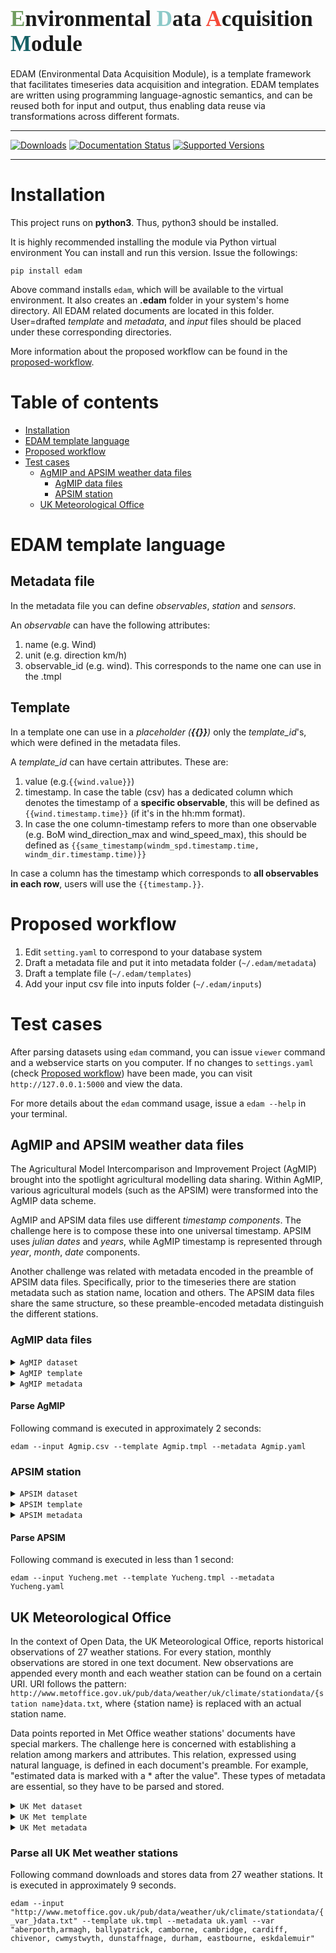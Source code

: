 # <span style="font-family:Papyrus; font-size:35px;"><span style="color: rgb(112,156,96);">**E**</span>nvironmental <span style="color: rgb(140,201,200);">**D**</span>ata <span style="color: rgb(245,74,57);">**A**</span>cquisition <span style="color: rgb(21,97,101);">**M**</span>odule</span>

EDAM (Environmental Data Acquisition Module), is a template framework that facilitates 
timeseries data acquisition and integration. EDAM templates are written using programming 
language-agnostic semantics, and can be reused both for input and output, thus enabling 
data reuse via transformations across different formats.

---
[![Downloads](https://pepy.tech/badge/edam)](https://pepy.tech/project/edam)
[![Documentation Status](https://readthedocs.org/projects/edam/badge/?version=latest)](https://edam.readthedocs.io/en/latest/?badge=latest)
[![Supported Versions](https://img.shields.io/pypi/pyversions/edam.svg)](https://pypi.org/project/edam)

---

# Installation

This project runs on **python3**. Thus, python3 should be installed.

It is highly recommended installing the module via Python virtual environment
You can install and run this version. Issue the followings:

`pip install edam`

Above command installs `edam`, which will be available to the virtual environment. 
It also creates an **.edam** folder in your system's home directory. 
All EDAM related documents are located in this folder. 
User=drafted *template* and *metadata*, and *input* files should be placed 
under these corresponding directories. 

More information about the proposed workflow can be found 
in the [proposed-workflow](#proposed-workflow). 

# Table of contents

- [Installation](#installation)   
- [EDAM template language](#edam-template-language)   
- [Proposed workflow](#proposed-workflow)
- [Test cases](#test-cases)   
  - [AgMIP and APSIM weather data files](#agmip-and-apsim-weather-data-files)
     - [AgMIP data files](#agmip-data-files)
     - [APSIM station](#apsim-station)
  - [UK Meteorological Office](#uk-meteorological-office)


# EDAM template language

## Metadata file

In the metadata file you can define *observables*, *station* and *sensors*. 

An *observable* can have the following attributes: 
1. name (e.g. Wind)
2. unit (e.g. direction km/h)
3. observable_id (e.g. wind). This corresponds to the name one can use in the .tmpl

## Template

In a template one can use in a *placeholder (**{{}}**)* only the 
*template_id*'s, which were defined in the metadata files. 

A *template_id* can have certain attributes. 
These are:
1. value (e.g.`{{wind.value}}`)
2. timestamp. In case the table (csv) has a dedicated column which denotes the timestamp of a **specific observable**, this will be defined as `{{wind.timestamp.time}}` (if it's in the hh:mm format).
3. In case the one column-timestamp refers to more than one observable (e.g. BoM wind_direction_max and wind_speed_max), this should be defined as `{{same_timestamp(windm_spd.timestamp.time, windm_dir.timestamp.time)}}`

In case a column has the timestamp which corresponds to 
**all observables in each row**, users will use the `{{timestamp.}}`.  

# Proposed workflow

1. Edit `setting.yaml` to correspond to your database system 
1. Draft a metadata file and put it into metadata folder (`~/.edam/metadata`)
2. Draft a template file (`~/.edam/templates`)
3. Add your input csv file into inputs folder (`~/.edam/inputs`)

# Test cases

After parsing datasets using `edam` command, you can issue `viewer` command 
and a webservice starts on you computer. If no changes to `settings.yaml` 
(check [Proposed workflow](#proposed-workflow)) have been made, you can visit 
`http://127.0.0.1:5000` and view the data. 

For more details about the `edam` command usage, 
issue a `edam --help` in your terminal.  

## **AgMIP and APSIM weather data files**

The Agricultural Model Intercomparison and Improvement Project (AgMIP) 
brought into the spotlight agricultural modelling data sharing. 
Within AgMIP, various agricultural models (such as the APSIM) were transformed 
into the AgMIP data scheme. 

AgMIP and APSIM data files use different *timestamp components*. 
The challenge here is to compose these into one universal timestamp. 
APSIM uses *julian dates* and *years*, while AgMIP timestamp is 
represented through *year*, *month*, *date* components. 

Another challenge was related with metadata encoded in the preamble 
of APSIM data files. 
Specifically, prior to the timeseries there are station metadata 
such as station name, location and others. 
The APSIM data files share the same structure, so these preamble-encoded 
metadata distinguish the different stations. 


### AgMIP data files

<details>
    <summary><code>AgMIP dataset</code></summary>

```csv
@DATE    YYYY  MM  DD  SRAD  TMAX  TMIN  RAIN  WIND  DEWP  VPRS  RHUM
1980001  1980   1   1  15.0  26.0  12.2   0.0   1.4   4.8   8.6    25
1980002  1980   1   2   6.9  21.2   9.5   0.0   1.6   8.1  10.8    42
1980003  1980   1   3  10.7  22.2  14.7   8.0   1.5  11.9  14.0    52
1980004  1980   1   4  15.6  24.0  10.0   0.0   2.9   9.2  11.7    39
1980005  1980   1   5  16.3  23.9  12.0   0.0   2.7   1.7   6.9    23
1980006  1980   1   6  15.0  23.0  11.8   0.0   2.7   2.8   7.5    26
1980007  1980   1   7  16.5  22.2  11.4   0.0   2.5  -0.5   5.9    22
```
</details>

<details>
    <summary><code>AgMIP template</code></summary>

```csv
@DATE    YYYY  MM  DD  SRAD  TMAX  TMIN  RAIN  WIND  DEWP  VPRS  RHUM
{%for timestamp, srad, tmax, tmin, rain, wind, dewp, vprs, rhum in chunk%}
1980001  {{timestamp.year}}   {{timestamp.month}}   {{timestamp.day}}  {{srad.value}}  {{tmax.value}}  {{tmin.value}}   {{rain.value}}   {{wind.value}}   {{dewp.value}}   {{vprs.value}}    {{rhum.value}}
{%endfor%}
```
</details>

<details>
    <summary><code>AgMIP metadata</code></summary>

```yaml
Station:
    name: Agmip
    mobile: False
    latitude: 23.200
    longitude: 89.330
    license: Attribution
    tags:
        key1: value1
        key2: value2
Observables:
    - observable_id: tmin
      name: Temperature Min
      ontology: https://edam.org#Temperature
      qualifiers: https://edam.org#min
    - observable_id: tmax
      name: Temperature Max
      ontology: https://edam.org#Temperature
      qualifiers: https://edam.org#max
    - observable_id: rain
      name: Rain
      ontology: https://edam.org#Rain
    - observable_id: srad
      name: Solar radiation
      ontology: https://edam.org#SolarRadiation
    - observable_id: wind
      name: Wind
      ontology: https://edam.org#WindSpeed
    - observable_id: rhum
      name: Humidity
      ontology: https://edam.org#RelativeHumidity
    - observable_id: vprs
      name: Vprs
      ontology: https://edam.org#VaporPressure
    - observable_id: dewp
      name: Dewing point
      ontology: https://edam.org#DewingPoint
Units of Measurement:
    - name: Megajoule per square metre
      symbol: MJ/m^2
      relevant_observables: srad
    - name: Kilopascal
      symbol: kPa
      relevant_observables: vprs
    - name: Percent
      symbol: \%
      relevant_observables: rhum
    - name: Celcius
      symbol: degC
      relevant_observables: tmin, tmax, dewp
    - name: Millimeters
      symbol: mm
      relevant_observables: rain
    - name: kilometers per hour
      symbol: km/hr
      relevant_observables: wind
```
</details>

#### Parse AgMIP

Following command is executed in approximately 2 seconds:

`edam --input Agmip.csv --template Agmip.tmpl --metadata Agmip.yaml`   


### APSIM station

<details>
    <summary><code>APSIM dataset</code></summary>

```csv
[weather.met.weather]

Latitude   =   36.68
longitude   =   116.98
tav   =   14.6   (oC)   !   annual   average   ambient   temperature
amp   =   28.2   (oC)   !   annual   amplitude   in   mean   monthly   temperature
!!!!   1/01/1961   to   31/12/2005
   day   year   radn   maxt   mint   rain   wind   RH
   273   2002   17.5   27.2   14.6   0   3.5   54
  274   2002   13.6   23.1   14.7   0   5.3   40
  275   2002   15.8   27.1   11.1   0   5.5   29
  276   2002   15.5   25.8   16.5   0   3.8   39
  277   2002   14.9   25.5   14.6   0   2.5   63
  278   2002   15.2   23.1   15.2   0   3   47
  279   2002   13.4   19.9   10.9   0   3   38
  280   2002   15.7   19.3   8.2   0   2.5   47
```
</details>

<details>
    <summary><code>APSIM template</code></summary>

```csv
[weather.met.weather]

Latitude   =   {{station.latitude}}
longitude   =   {{station.longitude}}
tav   =   {{station.tags.tav}}
amp   =   {{station.tags.amp}}
!!!!   1/01/1961   to   31/12/2005
   day   year   radn   maxt   mint   rain   wind   RH
{%for timestamp, radn,maxt,mint,rain,wind,RH in chunk%}
{{timestamp.dayofyear}}  {{timestamp.year}}  {{radn.value}}  {{maxt.value}}  {{mint.value}}  {{rain.value}}  {{wind.value}}  {{RH.value}}
{%endfor%}
```
</details>

<details>
    <summary><code>APSIM metadata</code></summary>

```yaml
Station:
    name: Yucheng
    license: Attribution
Observables:
    - observable_id: mint
      name: Temperature
      ontology: https://edam.org#Temperature
      qualifiers: https://edam.org#min
    - observable_id: maxt
      name: Max Temperature
      ontology: https://edam.org#Temperature
      qualifiers: https://edam.org#max
    - observable_id: rain
      name: Rain
      ontology: https://edam.org#Rain
    - observable_id: radn
      name: Solar radiation
      ontology: https://edam.org#SolarRadiation
    - observable_id: wind
      name: Wind
      ontology: https://edam.org#WindSpeed
    - observable_id: RH
      name: Relative humidity
      ontology: https://edam.org#RelativeHumidity
Units of Measurement:
    - name: Millijoule per square meters
      symbol: mJ/m^2
      relevant_observables: radn
    - name: Percent
      symbol: \%
      relevant_observables: RH
    - name: Celcius
      symbol: degC
      relevant_observables: mint, maxt
    - name: Millimeters
      symbol: mm
      relevant_observables: rain
    - name: Meters per second
      symbol: m/s
      relevant_observables: wind
```

</details>

#### Parse APSIM

Following command is executed in less than 1 second:

`edam --input Yucheng.met --template Yucheng.tmpl --metadata Yucheng.yaml`   


## **UK Meteorological Office**

In the context of Open Data, the UK Meteorological Office, reports historical 
observations of 27 weather stations. 
For every station, monthly observations are stored in one text document. 
New observations are appended every month and each weather station can be 
found on a certain URI. 
URI follows the pattern: 
`http://www.metoffice.gov.uk/pub/data/weather/uk/climate/stationdata/{station name}data.txt`, 
where {station name} is replaced with an actual station name. 

Data points reported in Met Office weather stations' documents have 
special markers. 
The challenge here is concerned with establishing a relation 
among markers and attributes. 
This relation, expressed using natural language, is defined 
in each document's preamble. 
For example, "estimated data is marked with a * after the value". 
These types of metadata are essential, so they have to be parsed and stored.

<details>
    <summary><code>UK Met dataset</code></summary>

```csv
Cwmystwyth
Location: 277300E 274900N, Lat 52.358 Lon -3.802, 301 metres amsl
Estimated data is marked with a * after the value.
Missing data (more than 2 days missing in month) is marked by  ---.
Sunshine data taken from an automatic Kipp & Zonen sensor marked with a #, otherwise sunshine data taken from a Campbell Stokes recorder.
   yyyy  mm   tmax    tmin      af    rain     sun
              degC    degC    days      mm   hours
   1959   1    4.5    -1.9      20    ---     57.2
  1959    2    7.3     0.9      15    ---     87.2
  1959    3    8.4     3.1       3    ---     81.6
  1959    4   10.8     3.7       1    ---    107.4
  1959    5   15.8     5.8       1    ---    213.5
  1959    6   16.9     8.2       0    ---    209.4
  1959    7   18.5     9.5       0    ---    167.8
  1959    8   19.0    10.5       0    ---    164.8
  1959    9   18.3     5.9       0    ---    196.5
  1959   10   14.8     7.9       1    ---    101.1
  1959   11    8.8     3.9       3    ---     38.9
  1959   12    7.2     2.5       3    ---     19.2
```

</details>

<details>
    <summary><code>UK Met template</code></summary>

```csv
{{station.name}}
Location:{{station.location}}, Lat {{station.latitude}} Lon {{station.longitude}}, {{station.tags.altitude}}
Estimated data is marked with a * after the value.
Missing data (more than 2 days missing in month) is marked by  ---.
Sunshine data taken from an automatic Kipp & Zonen sensor marked with a #, otherwise sunshine data taken from a Campbell Stokes recorder.
   yyyy  mm   tmax    tmin      af    rain     sun
              degC    degC    days      mm   hours
{%for timestamp, tmax,tmin,af,rain,sun in chunk%}
{{timestamp.year}}  {{timestamp.month}}  {{tmax.value}}  {{tmin.value}}  {{af.value}}  {{rain.value}}  {{sun.value}}
{%endfor%}
```

</details>

<details>
    <summary><code>UK Met metadata</code></summary>

```yaml
Station:
    license: Attribution
    region: United Kingdom
    url: http://www.metoffice.gov.uk/
    tags:
        key1:value1
        key2:value2
Observables:
    -   observable_id: tmin
        name: Temperature minimum
        ontology: https://edam.org#Temperature
        qualifiers: https://edam.org#min
    -   observable_id: tmax
        name: Temperature Max
        ontology: https://edam.org#Temperature
        qualifiers: https://edam.org#max
    -   observable_id: rain
        name: Rain
        ontology: https://edam.org#Rain
    -   observable_id: af
        name: Days of air frost
        ontology: https://edam.org#AirFrostDays
    -   observable_id: sun
        name: Sunshine duration
        ontology: https://edam.org#SunShineDuration
Units of Measurement:
    -   name: Days
        symbol: D
        relevant_observables: af, sun
    -   name: Celcius
        symbol: degC
        relevant_observables: tmin, tmax
    -   name: Millimeters
        symbol: mm
        relevant_observables: rain
```

</details>

### Parse all UK Met weather stations

Following command downloads and stores data from 27 weather stations. 
It is executed in approximately 9 seconds.   

`edam --input "http://www.metoffice.gov.uk/pub/data/weather/uk/climate/stationdata/{_var_}data.txt" --template uk.tmpl --metadata uk.yaml --var "aberporth,armagh, ballypatrick, camborne, cambridge, cardiff, chivenor, cwmystwyth, dunstaffnage, durham, eastbourne, eskdalemuir"`